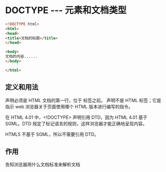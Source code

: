 # DOCTYPE  --- 元素和文档类型
```html
<!DOCTYPE html>
<html>
<head>
<title>文档的标题</title>
</head>

<body>
文档的内容......
</body>

</html>
```

## 定义和用法

<!DOCTYPE> 声明必须是 HTML 文档的第一行，位于 <html> 标签之前。

<!DOCTYPE> 声明不是 HTML 标签；它是指示 web 浏览器关于页面使用哪个 HTML 版本进行编写的指令。

在 HTML 4.01 中，<!DOCTYPE> 声明引用 DTD，因为 HTML 4.01 基于 SGML。DTD 规定了标记语言的规则，这样浏览器才能正确地呈现内容。

HTML5 不基于 SGML，所以不需要引用 DTD。

## 作用
告知浏览器用什么文档标准来解析文档
